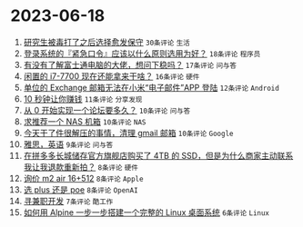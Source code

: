 # 2023-06-18

1. [研究生被毒打了之后选择愈发保守](https://www.v2ex.com/t/949652) `30条评论` `生活`
1. [登录系统的『紧急口令』应该以什么原则选用为好？](https://www.v2ex.com/t/949658) `18条评论` `程序员`
1. [有没有了解富士通电脑的大佬，想问下稳吗？](https://www.v2ex.com/t/949648) `17条评论` `问与答`
1. [闲置的 i7-7700 现在还能拿来干啥？](https://www.v2ex.com/t/949665) `16条评论` `硬件`
1. [单位的 Exchange 邮箱无法在小米“电子邮件”APP 登陆](https://www.v2ex.com/t/949673) `12条评论` `Android`
1. [10 秒钟让你赚钱](https://www.v2ex.com/t/949675) `11条评论` `分享发现`
1. [从 0 开始实现一个论坛要多久？](https://www.v2ex.com/t/949671) `10条评论` `问与答`
1. [求推荐一个 NAS 机箱](https://www.v2ex.com/t/949656) `10条评论` `NAS`
1. [今天干了件很解压的事情，清理 gmail 邮箱](https://www.v2ex.com/t/949655) `10条评论` `Google`
1. [雅思，英语](https://www.v2ex.com/t/949685) `9条评论` `问与答`
1. [在拼多多长城储存官方旗舰店购买了 4TB 的 SSD，但是为什么商家主动联系我让我退款重新拍？](https://www.v2ex.com/t/949682) `8条评论` `硬件`
1. [询价 m2 air 16+512](https://www.v2ex.com/t/949657) `8条评论` `Apple`
1. [选 plus 还是 poe](https://www.v2ex.com/t/949653) `8条评论` `OpenAI`
1. [寻兼职开发](https://www.v2ex.com/t/949670) `7条评论` `酷工作`
1. [如何用 Alpine 一步一步搭建一个完整的 Linux 桌面系统](https://www.v2ex.com/t/949683) `6条评论` `Linux`
